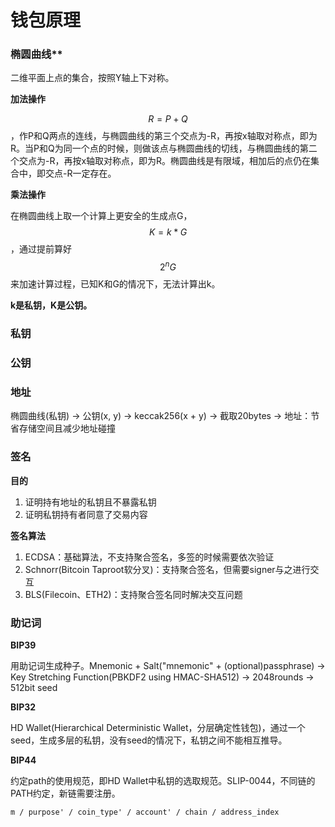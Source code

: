 # 钱包原理

### 椭圆曲线**

二维平面上点的集合，按照Y轴上下对称。

**加法操作**

$$R = P + Q$$，作P和Q两点的连线，与椭圆曲线的第三个交点为-R，再按x轴取对称点，即为R。当P和Q为同一个点的时候，则做该点与椭圆曲线的切线，与椭圆曲线的第二个交点为-R，再按x轴取对称点，即为R。椭圆曲线是有限域，相加后的点仍在集合中，即交点-R一定存在。

**乘法操作**

在椭圆曲线上取一个计算上更安全的生成点G，$$K = k * G$$，通过提前算好$$2^{n}G$$来加速计算过程，已知K和G的情况下，无法计算出k。

**k是私钥，K是公钥。**

### 私钥

### 公钥

### 地址

椭圆曲线(私钥) -> 公钥(x, y) -> keccak256(x + y) -> 截取20bytes -> 地址：节省存储空间且减少地址碰撞

### 签名

**目的**

1. 证明持有地址的私钥且不暴露私钥
2. 证明私钥持有者同意了交易内容

**签名算法**

1. ECDSA：基础算法，不支持聚合签名，多签的时候需要依次验证
2. Schnorr(Bitcoin Taproot软分叉)：支持聚合签名，但需要signer与之进行交互
3. BLS(Filecoin、ETH2)：支持聚合签名同时解决交互问题

### 助记词

**BIP39**

用助记词生成种子。Mnemonic + Salt("mnemonic" + (optional)passphrase) -> Key Stretching Function(PBKDF2 using HMAC-SHA512) -> 2048rounds -> 512bit seed

**BIP32**

HD Wallet(Hierarchical Deterministic Wallet，分层确定性钱包)，通过一个seed，生成多层的私钥，没有seed的情况下，私钥之间不能相互推导。

**BIP44**

约定path的使用规范，即HD Wallet中私钥的选取规范。SLIP-0044，不同链的PATH约定，新链需要注册。

```
m / purpose' / coin_type' / account' / chain / address_index
```

